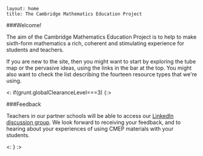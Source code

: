 ````
layout: home
title: The Cambridge Mathematics Education Project
````

###Welcome!

The aim of the Cambridge Mathematics Education Project is to help to make sixth-form mathematics a rich, coherent and stimulating experience for students and teachers.

If you are new to the site, then you might want to start by exploring the tube map or the pervasive ideas, using the links in the bar at the top.  You might also want to check the list describing the fourteen resource types that we're using.

<: if(grunt.globalClearanceLevel===3) {:>

###Feedback

Teachers in our partner schools will be able to access our <a href="http://www.linkedin.com/groups?homeNewMember=&gid=5117369">LinkedIn discussion group</a>.  We look forward to receiving your feedback, and to hearing about your experiences of using CMEP materials with your students.

<: } :>
